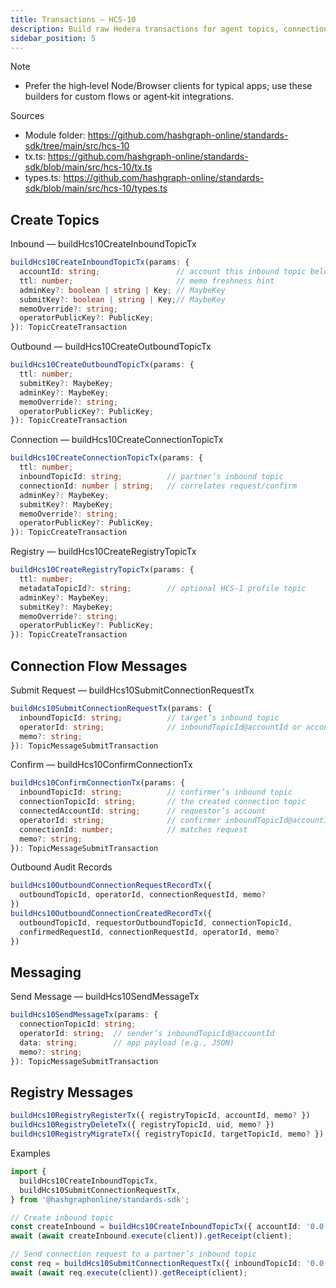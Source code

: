 ```yaml
---
title: Transactions — HCS‑10
description: Build raw Hedera transactions for agent topics, connection flows, messaging, and registry operations.
sidebar_position: 5
---
```


Note
- Prefer the high‑level Node/Browser clients for typical apps; use these builders for custom flows or agent‑kit integrations.

Sources
- Module folder: https://github.com/hashgraph-online/standards-sdk/tree/main/src/hcs-10
- tx.ts: https://github.com/hashgraph-online/standards-sdk/blob/main/src/hcs-10/tx.ts
- types.ts: https://github.com/hashgraph-online/standards-sdk/blob/main/src/hcs-10/types.ts

## Create Topics

Inbound — buildHcs10CreateInboundTopicTx

```ts
buildHcs10CreateInboundTopicTx(params: {
  accountId: string;                 // account this inbound topic belongs to
  ttl: number;                       // memo freshness hint
  adminKey?: boolean | string | Key; // MaybeKey
  submitKey?: boolean | string | Key;// MaybeKey
  memoOverride?: string;
  operatorPublicKey?: PublicKey;
}): TopicCreateTransaction
```

Outbound — buildHcs10CreateOutboundTopicTx

```ts
buildHcs10CreateOutboundTopicTx(params: {
  ttl: number;
  submitKey?: MaybeKey;
  adminKey?: MaybeKey;
  memoOverride?: string;
  operatorPublicKey?: PublicKey;
}): TopicCreateTransaction
```

Connection — buildHcs10CreateConnectionTopicTx

```ts
buildHcs10CreateConnectionTopicTx(params: {
  ttl: number;
  inboundTopicId: string;          // partner’s inbound topic
  connectionId: number | string;   // correlates request/confirm
  adminKey?: MaybeKey;
  submitKey?: MaybeKey;
  memoOverride?: string;
  operatorPublicKey?: PublicKey;
}): TopicCreateTransaction
```

Registry — buildHcs10CreateRegistryTopicTx

```ts
buildHcs10CreateRegistryTopicTx(params: {
  ttl: number;
  metadataTopicId?: string;        // optional HCS‑1 profile topic
  adminKey?: MaybeKey;
  submitKey?: MaybeKey;
  memoOverride?: string;
  operatorPublicKey?: PublicKey;
}): TopicCreateTransaction
```

## Connection Flow Messages

Submit Request — buildHcs10SubmitConnectionRequestTx

```ts
buildHcs10SubmitConnectionRequestTx(params: {
  inboundTopicId: string;          // target’s inbound topic
  operatorId: string;              // inboundTopicId@accountId or accountId
  memo?: string;
}): TopicMessageSubmitTransaction
```

Confirm — buildHcs10ConfirmConnectionTx

```ts
buildHcs10ConfirmConnectionTx(params: {
  inboundTopicId: string;          // confirmer’s inbound topic
  connectionTopicId: string;       // the created connection topic
  connectedAccountId: string;      // requestor’s account
  operatorId: string;              // confirmer inboundTopicId@accountId
  connectionId: number;            // matches request
  memo?: string;
}): TopicMessageSubmitTransaction
```

Outbound Audit Records

```ts
buildHcs10OutboundConnectionRequestRecordTx({
  outboundTopicId, operatorId, connectionRequestId, memo?
})
buildHcs10OutboundConnectionCreatedRecordTx({
  outboundTopicId, requestorOutboundTopicId, connectionTopicId,
  confirmedRequestId, connectionRequestId, operatorId, memo?
})
```

## Messaging

Send Message — buildHcs10SendMessageTx

```ts
buildHcs10SendMessageTx(params: {
  connectionTopicId: string;
  operatorId: string;  // sender’s inboundTopicId@accountId
  data: string;        // app payload (e.g., JSON)
  memo?: string;
}): TopicMessageSubmitTransaction
```

## Registry Messages

```ts
buildHcs10RegistryRegisterTx({ registryTopicId, accountId, memo? })
buildHcs10RegistryDeleteTx({ registryTopicId, uid, memo? })
buildHcs10RegistryMigrateTx({ registryTopicId, targetTopicId, memo? })
```

Examples

```ts
import {
  buildHcs10CreateInboundTopicTx,
  buildHcs10SubmitConnectionRequestTx,
} from '@hashgraphonline/standards-sdk';

// Create inbound topic
const createInbound = buildHcs10CreateInboundTopicTx({ accountId: '0.0.123', ttl: 60, submitKey: false });
await (await createInbound.execute(client)).getReceipt(client);

// Send connection request to a partner’s inbound topic
const req = buildHcs10SubmitConnectionRequestTx({ inboundTopicId: '0.0.789', operatorId: '0.0.123', memo: 'hi' });
await (await req.execute(client)).getReceipt(client);
```
